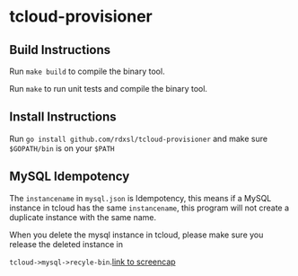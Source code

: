 # tcloud-provisioner

## Build Instructions

Run `make build` to compile the binary tool.

Run `make` to run unit tests and compile the binary tool.

## Install Instructions

Run `go install github.com/rdxsl/tcloud-provisioner` and make sure `$GOPATH/bin` is on your `$PATH`

## MySQL Idempotency

The  `instancename` in `mysql.json` is Idempotency, this means if a MySQL instance in tcloud has the same `instancename`, this program will not create a duplicate instance with the same name.

When you delete the mysql instance in tcloud, please make sure you
release the deleted instance in

`tcloud->mysql->recyle-bin`.[link to screencap](media/mysql-recycle-bin.png)
